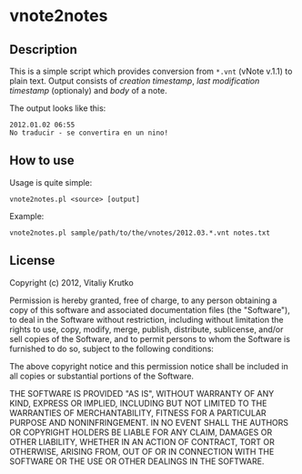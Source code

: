 # vnote2notes

## Description
This is a simple script which provides conversion from `*.vnt` (vNote v.1.1) to plain text. Output consists of _creation timestamp_, _last modification timestamp_ (optionaly) and _body_ of a note.

The output looks like this:

    2012.01.02 06:55
    No traducir - se convertira en un nino!

## How to use
Usage is quite simple:

    vnote2notes.pl <source> [output]

Example:

    vnote2notes.pl sample/path/to/the/vnotes/2012.03.*.vnt notes.txt


## License

Copyright (c) 2012, Vitaliy Krutko

Permission is hereby granted, free of charge, to any person obtaining a copy of this software and associated documentation files (the "Software"), to deal in the Software without restriction, including without limitation the rights to use, copy, modify, merge, publish, distribute, sublicense, and/or sell copies of the Software, and to permit persons to whom the Software is furnished to do so, subject to the following conditions:

The above copyright notice and this permission notice shall be included in all copies or substantial portions of the Software.

THE SOFTWARE IS PROVIDED "AS IS", WITHOUT WARRANTY OF ANY KIND, EXPRESS OR IMPLIED, INCLUDING BUT NOT LIMITED TO THE WARRANTIES OF MERCHANTABILITY, FITNESS FOR A PARTICULAR PURPOSE AND NONINFRINGEMENT. IN NO EVENT SHALL THE AUTHORS OR COPYRIGHT HOLDERS BE LIABLE FOR ANY CLAIM, DAMAGES OR OTHER LIABILITY, WHETHER IN AN ACTION OF CONTRACT, TORT OR OTHERWISE, ARISING FROM, OUT OF OR IN CONNECTION WITH THE SOFTWARE OR THE USE OR OTHER DEALINGS IN THE SOFTWARE.
